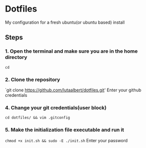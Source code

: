 # Dotfiles
My configuration for a fresh ubuntu(or ubuntu based) install
## Steps
### 1. Open the terminal and make sure you are in the home directory
`cd`
### 2. Clone the repository
`git clone https://github.com/lutaalbert/dotfiles.git'
Enter your github credentials
### 4. Change your git credentials(user block)
`cd dotfiles/ && vim .gitconfig`
### 5. Make the initialization file executable and run it
`chmod +x init.sh && sudo -E ./init.sh`
Enter your password

